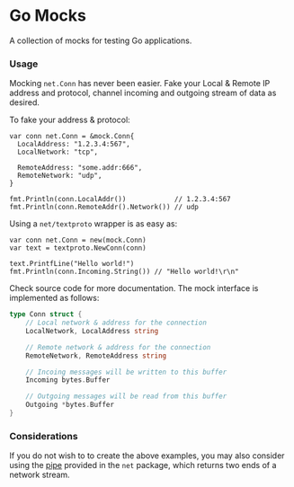 Go Mocks
========

A collection of mocks for testing Go applications.

### Usage

Mocking `net.Conn` has never been easier. Fake your Local & Remote IP address and protocol, channel incoming and outgoing stream of data as desired.

To fake your address & protocol:

```
var conn net.Conn = &mock.Conn{
  LocalAddress: "1.2.3.4:567",
  LocalNetwork: "tcp",
  
  RemoteAddress: "some.addr:666",
  RemoteNetwork: "udp",
}

fmt.Println(conn.LocalAddr())            // 1.2.3.4:567
fmt.Println(conn.RemoteAddr().Network()) // udp
```

Using a `net/textproto` wrapper is as easy as:

```
var conn net.Conn = new(mock.Conn)
var text = textproto.NewConn(conn)

text.PrintfLine("Hello world!")
fmt.Println(conn.Incoming.String()) // "Hello world!\r\n"
```

Check source code for more documentation. The mock interface is implemented as follows:

```go
type Conn struct {
	// Local network & address for the connection
	LocalNetwork, LocalAddress string

	// Remote network & address for the connection
	RemoteNetwork, RemoteAddress string

	// Incoing messages will be written to this buffer
	Incoming bytes.Buffer

	// Outgoing messages will be read from this buffer
	Outgoing *bytes.Buffer
}
```

### Considerations

If you do not wish to to create the above examples, you may also consider using the [pipe](http://golang.org/pkg/net/#Pipe) provided in the `net` package, which returns two ends of a network stream.
